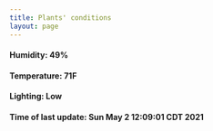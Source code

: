 ```yaml
---
title: Plants' conditions
layout: page
---
```



#### Humidity: 49%
#### Temperature: 71F
#### Lighting: Low
#### Time of last update: Sun May  2 12:09:01 CDT 2021
